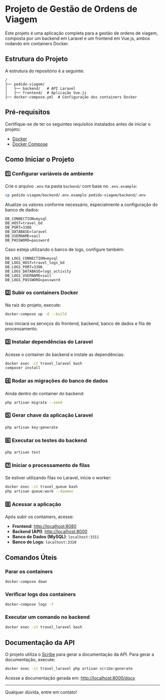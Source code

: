 # Projeto de Gestão de Ordens de Viagem

Este projeto é uma aplicação completa para a gestão de ordens de viagem, composta por um backend em Laravel e um frontend em Vue.js, ambos rodando em containers Docker.

## Estrutura do Projeto

A estrutura do repositório é a seguinte:
```
/
├── pedido-viagem/
│   ├── backend/   # API Laravel
│   ├── frontend/  # Aplicação Vue.js
├── docker-compose.yml  # Configuração dos containers Docker
```

## Pré-requisitos

Certifique-se de ter os seguintes requisitos instalados antes de iniciar o projeto:
- [Docker](https://www.docker.com/get-started)
- [Docker Compose](https://docs.docker.com/compose/install/)

## Como Iniciar o Projeto

### 1️⃣ Configurar variáveis de ambiente

Crie o arquivo `.env` na pasta `backend/` com base no `.env.example`:
```sh
cp pedido-viagem/backend/.env.example pedido-viagem/backend/.env
```
Atualize os valores conforme necessário, especialmente a configuração do banco de dados:
```env
DB_CONNECTION=mysql
DB_HOST=travel_bd
DB_PORT=3306
DB_DATABASE=laravel
DB_USERNAME=sail
DB_PASSWORD=password
```
Caso esteja utilizando o banco de logs, configure também:
```env
DB_LOGS_CONNECTION=mysql
DB_LOGS_HOST=travel_logs_bd
DB_LOGS_PORT=3306
DB_LOGS_DATABASE=logs_activity
DB_LOGS_USERNAME=sail
DB_LOGS_PASSWORD=password
```

### 2️⃣ Subir os containers Docker

Na raiz do projeto, execute:
```sh
docker-compose up -d --build
```
Isso iniciará os serviços do frontend, backend, banco de dados e fila de processamento.

### 3️⃣ Instalar dependências do Laravel

Acesse o container do backend e instale as dependências:
```sh
docker exec -it travel_laravel bash
composer install
```

### 4️⃣ Rodar as migrações do banco de dados

Ainda dentro do container do backend:
```sh
php artisan migrate --seed
```

### 5️⃣ Gerar chave da aplicação Laravel
```sh
php artisan key:generate
```

### 6️⃣ Executar os testes do backend
```sh
php artisan test
```

### 7️⃣ Iniciar o processamento de filas
Se estiver utilizando filas no Laravel, inicie o worker:
```sh
docker exec -it travel_queue bash
php artisan queue:work --daemon
```

### 8️⃣ Acessar a aplicação

Após subir os containers, acesse:
- **Frontend**: [http://localhost:8080](http://localhost:8080)
- **Backend (API)**: [http://localhost:8000](http://localhost:8000)
- **Banco de Dados (MySQL)**: `localhost:3311`
- **Banco de Logs**: `localhost:3310`

## Comandos Úteis

### Parar os containers
```sh
docker-compose down
```

### Verificar logs dos containers
```sh
docker-compose logs -f
```

### Executar um comando no backend
```sh
docker exec -it travel_laravel bash
```

## Documentação da API

O projeto utiliza o [Scribe](https://scribe.knapsackpro.com/) para gerar a documentação da API. Para gerar a documentação, execute:
```sh
docker exec -it travel_laravel php artisan scribe:generate
```
Acesse a documentação gerada em:
[http://localhost:8000/docs](http://localhost:8000/docs)

---

Qualquer dúvida, entre em contato!


